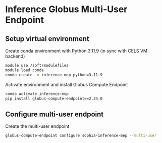 # Inference Globus Multi-User Endpoint

## Setup virtual environment

Create conda environment with Python 3.11.9 (in sync with CELS VM backend)
```bash
module use /soft/modulefiles
module load conda
conda create -n inference-mep python=3.11.9
```

Activate environment and install Globus Compute Endpoint
```bash
conda activate inference-mep
pip install globus-compute-endpoint==2.34.0
```

## Configure multi-user endpoint

Create the multi-user endpoint
```bash
globus-compute-endpoint configure sophia-inference-mep --multi-user
```
